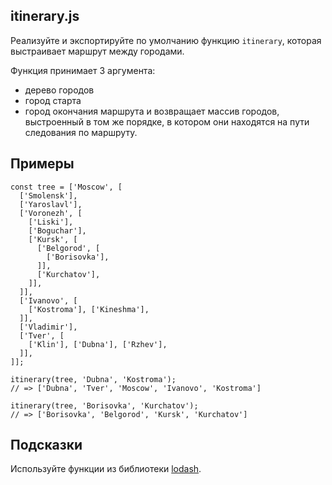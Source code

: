 ## itinerary.js

Реализуйте и экспортируйте по умолчанию функцию `itinerary`, которая выстраивает маршрут между городами.

Функция принимает 3 аргумента:
* дерево городов
* город старта
* город окончания маршрута
и возвращает массив городов, выстроенный в том же порядке, в котором они находятся на пути следования по маршруту.

## Примеры

```
const tree = ['Moscow', [
  ['Smolensk'],
  ['Yaroslavl'],
  ['Voronezh', [
    ['Liski'],
    ['Boguchar'],
    ['Kursk', [
      ['Belgorod', [
        ['Borisovka'],
      ]],
      ['Kurchatov'],
    ]],
  ]],
  ['Ivanovo', [
    ['Kostroma'], ['Kineshma'],
  ]],
  ['Vladimir'],
  ['Tver', [
    ['Klin'], ['Dubna'], ['Rzhev'],
  ]],
]];

itinerary(tree, 'Dubna', 'Kostroma');
// => ['Dubna', 'Tver', 'Moscow', 'Ivanovo', 'Kostroma']

itinerary(tree, 'Borisovka', 'Kurchatov');
// => ['Borisovka', 'Belgorod', 'Kursk', 'Kurchatov']
```

## Подсказки

Используйте функции из библиотеки [lodash](https://lodash.com/docs/).
